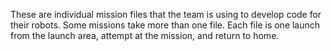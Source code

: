 These are individual mission files that the team
is using to develop code for their robots. Some
missions take more than one file. Each file is
one launch from the launch area, attempt at the
mission, and return to home.
